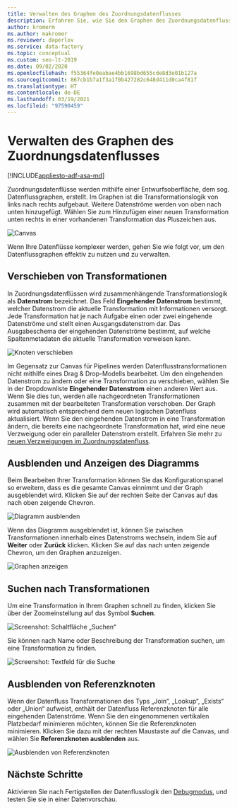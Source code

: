 ```yaml
---
title: Verwalten des Graphen des Zuordnungsdatenflusses
description: Erfahren Sie, wie Sie den Graphen des Zuordnungsdatenflusses effektiv verwalten und bearbeiten können.
author: kromerm
ms.author: makromer
ms.reviewer: daperlov
ms.service: data-factory
ms.topic: conceptual
ms.custom: seo-lt-2019
ms.date: 09/02/2020
ms.openlocfilehash: f55364fe0eabae4bb1698bd655cde8d3e01b127a
ms.sourcegitcommit: 867cb1b7a1f3a1f0b427282c648d411d0ca4f81f
ms.translationtype: HT
ms.contentlocale: de-DE
ms.lasthandoff: 03/19/2021
ms.locfileid: "97590459"
---
```

# <a name="managing-the-mapping-data-flow-graph"></a>Verwalten des Graphen des Zuordnungsdatenflusses

[!INCLUDE[appliesto-adf-asa-md](includes/appliesto-adf-asa-md.md)]

Zuordnungsdatenflüsse werden mithilfe einer Entwurfsoberfläche, dem sog. Datenflussgraphen, erstellt. Im Graphen ist die Transformationslogik von links nach rechts aufgebaut. Weitere Datenströme werden von oben nach unten hinzugefügt. Wählen Sie zum Hinzufügen einer neuen Transformation unten rechts in einer vorhandenen Transformation das Pluszeichen aus.

![Canvas](media/data-flow/canvas-2.png)

Wenn Ihre Datenflüsse komplexer werden, gehen Sie wie folgt vor, um den Datenflussgraphen effektiv zu nutzen und zu verwalten. 

## <a name="moving-transformations"></a>Verschieben von Transformationen

In Zuordnungsdatenflüssen wird zusammenhängende Transformationslogik als **Datenstrom** bezeichnet. Das Feld **Eingehender Datenstrom** bestimmt, welcher Datenstrom die aktuelle Transformation mit Informationen versorgt. Jede Transformation hat je nach Aufgabe einen oder zwei eingehende Datenströme und stellt einen Ausgangsdatenstrom dar. Das Ausgabeschema der eingehenden Datenströme bestimmt, auf welche Spaltenmetadaten die aktuelle Transformation verweisen kann.

![Knoten verschieben](media/data-flow/move-nodes.png "Knoten verschieben")

Im Gegensatz zur Canvas für Pipelines werden Datenflusstransformationen nicht mithilfe eines Drag & Drop-Modells bearbeitet. Um den eingehenden Datenstrom zu ändern oder eine Transformation zu verschieben, wählen Sie in der Dropdownliste **Eingehender Datenstrom** einen anderen Wert aus. Wenn Sie dies tun, werden alle nachgeordneten Transformationen zusammen mit der bearbeiteten Transformation verschoben. Der Graph wird automatisch entsprechend dem neuen logischen Datenfluss aktualisiert. Wenn Sie den eingehenden Datenstrom in eine Transformation ändern, die bereits eine nachgeordnete Transformation hat, wird eine neue Verzweigung oder ein paralleler Datenstrom erstellt. Erfahren Sie mehr zu [neuen Verzweigungen im Zuordnungsdatenfluss](data-flow-new-branch.md).

## <a name="hide-graph-and-show-graph"></a>Ausblenden und Anzeigen des Diagramms

Beim Bearbeiten Ihrer Transformation können Sie das Konfigurationspanel so erweitern, dass es die gesamte Canvas einnimmt und der Graph ausgeblendet wird. Klicken Sie auf der rechten Seite der Canvas auf das nach oben zeigende Chevron.

![Diagramm ausblenden](media/data-flow/hide-graph.png "Graphen ausblenden")

Wenn das Diagramm ausgeblendet ist, können Sie zwischen Transformationen innerhalb eines Datenstroms wechseln, indem Sie auf **Weiter** oder **Zurück** klicken. Klicken Sie auf das nach unten zeigende Chevron, um den Graphen anzuzeigen.

![Graphen anzeigen](media/data-flow/show-graph.png "Graphen anzeigen")

## <a name="searching-for-transformations"></a>Suchen nach Transformationen

Um eine Transformation in Ihrem Graphen schnell zu finden, klicken Sie über der Zoomeinstellung auf das Symbol **Suchen**.

![Screenshot: Schaltfläche „Suchen“](media/data-flow/search-1.png "Diagramm suchen")

Sie können nach Name oder Beschreibung der Transformation suchen, um eine Transformation zu finden.

![Screenshot: Textfeld für die Suche](media/data-flow/search-2.png "Diagramm suchen")

## <a name="hide-reference-nodes"></a>Ausblenden von Referenzknoten

Wenn der Datenfluss Transformationen des Typs „Join“, „Lookup“, „Exists“ oder „Union“ aufweist, enthält der Datenfluss Referenzknoten für alle eingehenden Datenströme. Wenn Sie den eingenommenen vertikalen Platzbedarf minimieren möchten, können Sie die Referenzknoten minimieren. Klicken Sie dazu mit der rechten Maustaste auf die Canvas, und wählen Sie **Referenzknoten ausblenden** aus.

![Ausblenden von Referenzknoten](media/data-flow/hide-reference-nodes.png "Ausblenden von Referenzknoten")

## <a name="next-steps"></a>Nächste Schritte

Aktivieren Sie nach Fertigstellen der Datenflusslogik den [Debugmodus](concepts-data-flow-debug-mode.md), und testen Sie sie in einer Datenvorschau.
